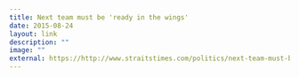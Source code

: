 ```yaml
---
title: Next team must be 'ready in the wings'
date: 2015-08-24
layout: link
description: ""
image: ""
external: https://http://www.straitstimes.com/politics/next-team-must-be-ready-in-the-wings
---
```

